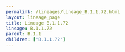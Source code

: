 ```yaml
---
permalink: /lineages/lineage_B.1.1.72.html
layout: lineage_page
title: Lineage B.1.1.72
lineage: B.1.1.72
parent: B.1.1
children: ['B.1.1.72']
---
```


